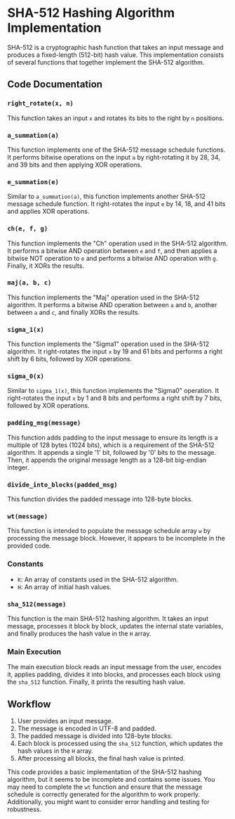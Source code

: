 # SHA-512 Hashing Algorithm Implementation

SHA-512 is a cryptographic hash function that takes an input message and produces a fixed-length (512-bit) hash value. This implementation consists of several functions that together implement the SHA-512 algorithm.

## Code Documentation

### `right_rotate(x, n)`

This function takes an input `x` and rotates its bits to the right by `n` positions.

### `a_summation(a)`

This function implements one of the SHA-512 message schedule functions. It performs bitwise operations on the input `a` by right-rotating it by 28, 34, and 39 bits and then applying XOR operations.

### `e_summation(e)`

Similar to `a_summation(a)`, this function implements another SHA-512 message schedule function. It right-rotates the input `e` by 14, 18, and 41 bits and applies XOR operations.

### `ch(e, f, g)`

This function implements the "Ch" operation used in the SHA-512 algorithm. It performs a bitwise AND operation between `e` and `f`, and then applies a bitwise NOT operation to `e` and performs a bitwise AND operation with `g`. Finally, it XORs the results.

### `maj(a, b, c)`

This function implements the "Maj" operation used in the SHA-512 algorithm. It performs a bitwise AND operation between `a` and `b`, another between `a` and `c`, and finally XORs the results.

### `sigma_1(x)`

This function implements the "Sigma1" operation used in the SHA-512 algorithm. It right-rotates the input `x` by 19 and 61 bits and performs a right shift by 6 bits, followed by XOR operations.

### `sigma_0(x)`

Similar to `sigma_1(x)`, this function implements the "Sigma0" operation. It right-rotates the input `x` by 1 and 8 bits and performs a right shift by 7 bits, followed by XOR operations.

### `padding_msg(message)`

This function adds padding to the input message to ensure its length is a multiple of 128 bytes (1024 bits), which is a requirement of the SHA-512 algorithm. It appends a single '1' bit, followed by '0' bits to the message. Then, it appends the original message length as a 128-bit big-endian integer.

### `divide_into_blocks(padded_msg)`

This function divides the padded message into 128-byte blocks.

### `wt(message)`

This function is intended to populate the message schedule array `w` by processing the message block. However, it appears to be incomplete in the provided code.

### Constants

- `K`: An array of constants used in the SHA-512 algorithm.
- `H`: An array of initial hash values.

### `sha_512(message)`

This function is the main SHA-512 hashing algorithm. It takes an input message, processes it block by block, updates the internal state variables, and finally produces the hash value in the `H` array.

### Main Execution

The main execution block reads an input message from the user, encodes it, applies padding, divides it into blocks, and processes each block using the `sha_512` function. Finally, it prints the resulting hash value.

## Workflow

1. User provides an input message.
2. The message is encoded in UTF-8 and padded.
3. The padded message is divided into 128-byte blocks.
4. Each block is processed using the `sha_512` function, which updates the hash values in the `H` array.
5. After processing all blocks, the final hash value is printed.

This code provides a basic implementation of the SHA-512 hashing algorithm, but it seems to be incomplete and contains some issues. You may need to complete the `wt` function and ensure that the message schedule is correctly generated for the algorithm to work properly. Additionally, you might want to consider error handling and testing for robustness.
